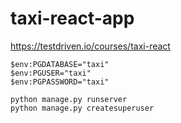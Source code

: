# taxi-react-app
https://testdriven.io/courses/taxi-react

```
$env:PGDATABASE="taxi"
$env:PGUSER="taxi"
$env:PGPASSWORD="taxi"
```

```
python manage.py runserver
python manage.py createsuperuser
```